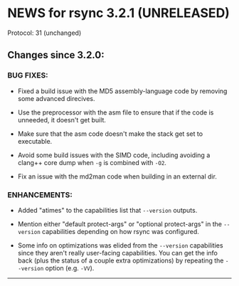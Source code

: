 # NEWS for rsync 3.2.1 (UNRELEASED)

Protocol: 31 (unchanged)

## Changes since 3.2.0:

### BUG FIXES:

 - Fixed a build issue with the MD5 assembly-language code by removing some
   advanced direcives.

 - Use the preprocessor with the asm file to ensure that if the code is
   unneeded, it doesn't get built.

 - Make sure that the asm code doesn't make the stack get set to executable.

 - Avoid some build issues with the SIMD code, including avoiding a clang++
   core dump when `-g` is combined with `-O2`.

 - Fix an issue with the md2man code when building in an external dir.

### ENHANCEMENTS:

 - Added "atimes" to the capabilities list that `--version` outputs.

 - Mention either "default protect-args" or "optional protect-args" in the
   `--version` capabilities depending on how rsync was configured.

 - Some info on optimizations was elided from the `--version` capabilities
   since they aren't really user-facing capabilities.  You can get the info
   back (plus the status of a couple extra optimizations) by repeating the
   `--version` option (e.g. `-VV`).

------------------------------------------------------------------------------
